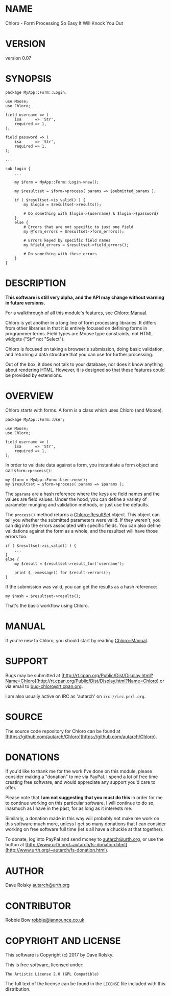 # NAME

Chloro - Form Processing So Easy It Will Knock You Out

# VERSION

version 0.07

# SYNOPSIS

    package MyApp::Form::Login;

    use Moose;
    use Chloro;

    field username => (
        isa      => 'Str',
        required => 1,
    );

    field password => (
        isa      => 'Str',
        required => 1,
    );

    ...

    sub login {
        ...

        my $form = MyApp::Form::Login->new();

        my $resultset = $form->process( params => $submitted_params );

        if ( $resultset->is_valid() ) {
            my $login = $resultset->results();

            # Do something with $login->{username} & $login->{password}
        }
        else {
            # Errors that are not specific to just one field
            my @form_errors = $resultset->form_errors();

            # Errors keyed by specific field names
            my %field_errors = $resultset->field_errors();

            # Do something with these errors
        }
    }

# DESCRIPTION

**This software is still very alpha, and the API may change without warning in
future versions.**

For a walkthrough of all this module's features, see [Chloro::Manual](https://metacpan.org/pod/Chloro::Manual).

Chloro is yet another in a long line of form processing libraries. It differs
from other libraries in that it is entirely focused on defining forms in
programmer terms. Field types are Moose type constraints, not HTML widgets
("Str" not "Select").

Chloro is focused on taking a browser's submission, doing basic validation,
and returning a data structure that you can use for further processing.

Out of the box, it does not talk to your database, nor does it know anything
about rendering HTML. However, it is designed so that these features could be
provided by extensions.

# OVERVIEW

Chloro starts with forms. A form is a class which uses Chloro (and Moose).

    package MyApp::Form::User;

    use Moose;
    use Chloro;

    field username => (
        isa      => 'Str',
        required => 1,
    );

In order to validate data against a form, you instantiate a form object and
call `$form->process()`:

    my $form = MyApp::Form::User->new();
    my $resultset = $form->process( params => $params );

The `$params` are a hash reference where the keys are field names and the
values are field values. Under the hood, you can define a variety of parameter
munging and validation methods, or just use the defaults.

The `process()` method returns a [Chloro::ResultSet](https://metacpan.org/pod/Chloro::ResultSet) object. This object can
tell you whether the submitted parameters were valid. If they weren't, you can
dig into the errors associated with specific fields. You can also define
validations against the form as a whole, and the resultset will have those
errors too.

    if ( $resultset->is_valid() ) {
        ...
    }
    else {
        my $result = $resultset->result_for('username');

        print $_->message() for $result->errors();
    }

If the submission was valid, you can get the results as a hash reference:

    my $hash = $resultset->results();

That's the basic workflow using Chloro.

# MANUAL

If you're new to Chloro, you should start by reading [Chloro::Manual](https://metacpan.org/pod/Chloro::Manual).

# SUPPORT

Bugs may be submitted at [http://rt.cpan.org/Public/Dist/Display.html?Name=Chloro](http://rt.cpan.org/Public/Dist/Display.html?Name=Chloro) or via email to [bug-chloro@rt.cpan.org](mailto:bug-chloro@rt.cpan.org).

I am also usually active on IRC as 'autarch' on `irc://irc.perl.org`.

# SOURCE

The source code repository for Chloro can be found at [https://github.com/autarch/Chloro](https://github.com/autarch/Chloro).

# DONATIONS

If you'd like to thank me for the work I've done on this module, please
consider making a "donation" to me via PayPal. I spend a lot of free time
creating free software, and would appreciate any support you'd care to offer.

Please note that **I am not suggesting that you must do this** in order for me
to continue working on this particular software. I will continue to do so,
inasmuch as I have in the past, for as long as it interests me.

Similarly, a donation made in this way will probably not make me work on this
software much more, unless I get so many donations that I can consider working
on free software full time (let's all have a chuckle at that together).

To donate, log into PayPal and send money to autarch@urth.org, or use the
button at [http://www.urth.org/~autarch/fs-donation.html](http://www.urth.org/~autarch/fs-donation.html).

# AUTHOR

Dave Rolsky <autarch@urth.org>

# CONTRIBUTOR

Robbie Bow <robbie@iannounce.co.uk>

# COPYRIGHT AND LICENSE

This software is Copyright (c) 2017 by Dave Rolsky.

This is free software, licensed under:

    The Artistic License 2.0 (GPL Compatible)

The full text of the license can be found in the
`LICENSE` file included with this distribution.
